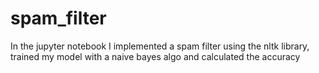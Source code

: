 # spam_filter


In the jupyter notebook I implemented a spam filter using the nltk library, trained my model with a naive bayes algo and calculated the accuracy
